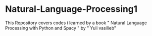 # Natural-Language-Processing1
This Repository covers codes i learned by a book " Natural Language Processing with Python and Spacy " by " Yuli vasilieb"

